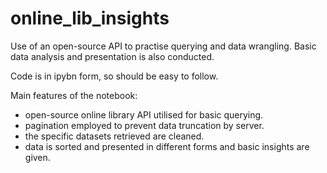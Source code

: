 # online_lib_insights
Use of an open-source API to practise querying and data wrangling. Basic data analysis and presentation is also conducted. 

Code is in ipybn form, so should be easy to follow. 

Main features of the notebook:

- open-source online library API utilised for basic querying.
- pagination employed to prevent data truncation by server.
- the specific datasets retrieved are cleaned.
- data is sorted and presented in different forms and basic insights are given.
